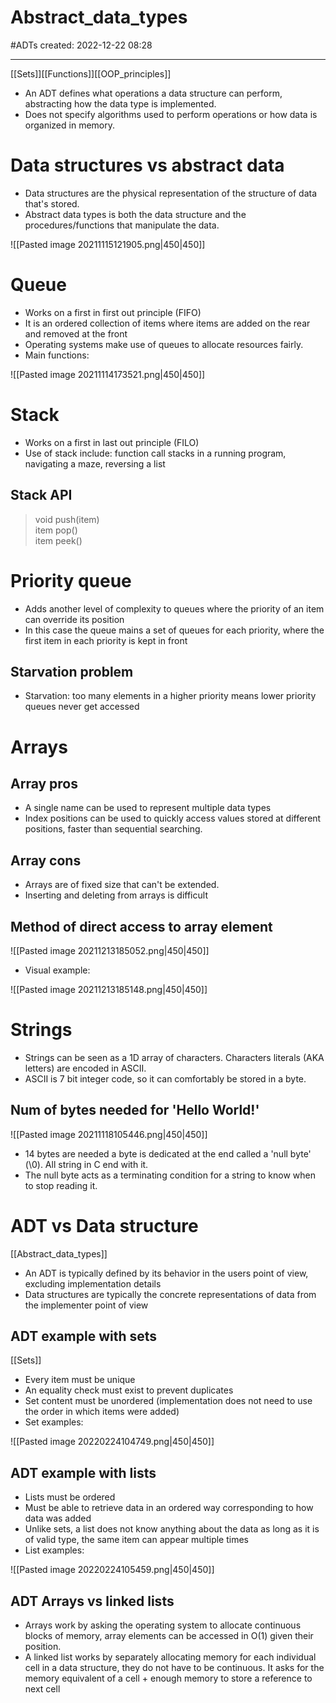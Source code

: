 

# Abstract_data_types
#ADTs     created: 2022-12-22 08:28

---
[[Sets]][[Functions]][[OOP_principles]] 
- An ADT defines what operations a data structure can perform, abstracting how the data type is implemented.
- Does not specify algorithms used to perform operations or how data is organized in memory.


# Data structures vs abstract data
- Data structures are the physical representation of the structure of data that's stored.
- Abstract data types is both the data structure and the procedures/functions that manipulate the data.

![[Pasted image 20211115121905.png|450|450]]

# Queue
- Works on a first in first out principle (FIFO)
- It is an ordered collection of items where items are added on the rear and removed at the front
- Operating systems make use of queues to allocate resources fairly.
- Main functions:

![[Pasted image 20211114173521.png|450|450]]

# Stack
- Works on a first in last out principle (FILO)
- Use of stack include: function call stacks in a running program, navigating a maze, reversing a list

## Stack API

>void push(item)  
item pop()  
item peek()

# Priority queue
- Adds another level of complexity to queues where the priority of an item can override its position
- In this case the queue mains a set of queues for each priority, where the first item in each priority is kept in front
## Starvation problem
- Starvation: too many elements in a higher priority means lower priority queues never get accessed

# Arrays
## Array pros
- A single name can be used to represent multiple data types
- Index positions can be used to quickly access values stored at different positions, faster than sequential searching.
## Array cons
- Arrays are of fixed size that can't be extended.
- Inserting and deleting from arrays is difficult 

## Method of direct access to array element

![[Pasted image 20211213185052.png|450|450]]

- Visual example:

![[Pasted image 20211213185148.png|450|450]]

# Strings
- Strings can be seen as a 1D array of characters. Characters literals (AKA letters) are encoded in ASCII.
- ASCII is 7 bit integer code, so it can comfortably be stored in a byte.
## Num of bytes needed for 'Hello World!'
![[Pasted image 20211118105446.png|450|450]]
- 14 bytes are needed a byte is dedicated at the end called a 'null byte' (\0). All string in C end with it.
- The null byte acts as a terminating condition for a string to know when to stop reading it.


# ADT vs Data structure

[[Abstract_data_types]]

- An ADT is typically defined by its behavior in the users point of view, excluding implementation details
- Data structures are typically the concrete representations of data from the implementer point of view

## ADT example with sets
[[Sets]]
- Every item must be unique
- An equality check must exist to prevent duplicates
- Set content must be unordered (implementation does not need to use the order in which items were added)
- Set examples:

![[Pasted image 20220224104749.png|450|450]]

## ADT example with lists
- Lists must be ordered
- Must be able to retrieve data in an ordered way corresponding to how data was added
- Unlike sets, a list does not know anything about the data as long as it is of valid type, the same item can appear multiple times
- List examples:

![[Pasted image 20220224105459.png|450|450]]

## ADT Arrays vs linked lists
- Arrays work by asking the operating system to allocate continuous blocks of memory, array elements can be accessed in O(1) given their position.
- A linked list works by separately allocating memory for each individual cell in a data structure, they do not have to be continuous. It asks for the memory equivalent of a cell + enough memory to store a reference to next cell 
